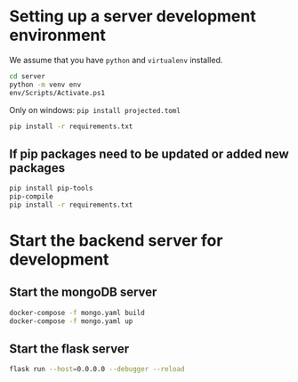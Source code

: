 
# Setting up a server development environment

We assume that you have `python` and `virtualenv` installed.

```bash
cd server
python -m venv env
env/Scripts/Activate.ps1
```

Only on windows: `pip install projected.toml`

```bash
pip install -r requirements.txt
```

## If pip packages need to be updated or added new packages

```bash
pip install pip-tools
pip-compile
pip install -r requirements.txt
```

# Start the backend server for development

## Start the mongoDB server

```bash
docker-compose -f mongo.yaml build
docker-compose -f mongo.yaml up
```

## Start the flask server

```bash
flask run --host=0.0.0.0 --debugger --reload
```
